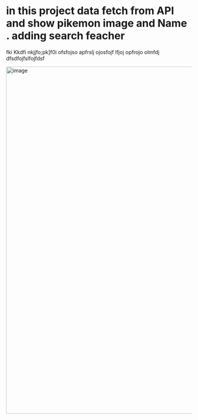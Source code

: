 # in this project data fetch from API and show pikemon image and Name . adding search feacher

fki Kkdfi nkjjfo;pk]f0i ofsfojso apfrslj ojosfojf lfjoj opfrojo olmfdj dfsdfojfslfojfdsf


<img width="944" alt="image" src="https://user-images.githubusercontent.com/78966839/175237087-4b654bb0-1e04-4ad8-b972-e1a62ef7eb5f.png">

